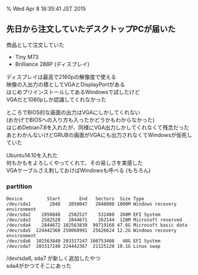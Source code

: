 % Wed Apr 8 18:35:41 JST 2015

## 先日から注文していたデスクトップPCが届いた

商品として注文していた

- Tiny M73
- Brilliance 288P (ディスプレイ)

ディスプレイは最高で2160pの解像度で使える  
映像の入出力の積としてVGAとDisplayPortがある  
はじめプリインストールしてあるWindowsで試したけど  
VGAだと1080pしか認識してくれなかった

ところでBIOS的な画面の出力はVGAにしかしてくれない  
(おかげでBIOSへの入り方も入ったかどうかもわからなかった)  
はじめDebian7.8を入れたが、同様にVGA出力しかしてくれなくて残念だった  
あとわかんないけどGRUBの画面がVGAにも出力されなくてWindowsが仮死していた

Ubuntu14.10を入れた  
何もかもをよろしくやってくれて、その易しさを実感した  
VGAケーブルさえ刺しておけばWindowsも呼べる (もちろん)

### partition

```
Device         Start       End   Sectors  Size Type
/dev/sda1       2048   2050047   2048000 1000M Windows recovery environment
/dev/sda2    2050048   2582527    532480  260M EFI System
/dev/sda3    2582528   2844671    262144  128M Microsoft reserved
/dev/sda4    2844672 102563839  99719168 47.6G Microsoft basic data
/dev/sda5  224442368 250068991  25626624 12.2G Windows recovery environment
/dev/sda6  102563840 203317247 100753408   48G EFI System
/dev/sda7  203317248 224442367  21125120 10.1G Linux swap
```

/dev/sda6, sda7 が新しく追加したやつ  
sda4がかつてそこにあった

